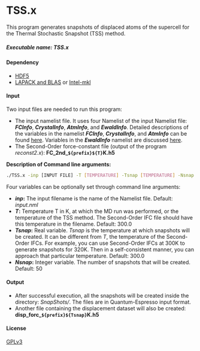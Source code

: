 # TSS.x 
This program generates snapshots of displaced atoms of the supercell for the Thermal Stochastic Snapshot (TSS) method. 

##### Executable name: _TSS.x_

#### Dependency
- [HDF5](https://www.hdfgroup.org/solutions/hdf5/)
- [LAPACK and BLAS](https://netlib.org/lapack/lug/node11.html) or [Intel-mkl](https://www.intel.com/content/www/us/en/developer/tools/oneapi/overview.html#gs.mgzhln)

#### Input
Two input files are needed to run this program:
- The input namelist file. It uses four Namelist of the input Namelist file: **_FCInfo_**, **_CrystalInfo_**, **_AtmInfo_**, and **_EwaldInfo_**. Detailed descriptions of the variables in the namelist **_FCInfo_**, **_CrystalInfo_**, and **_AtmInfo_** can be found [here](src/FC2/README.md). Variables in the **_EwaldInfo_** namelist are discussed [here](src/Long_DD/README.md).
- The Second-Order force-constant file (output of the program _reconst2.x_): **FC_2nd_`${prefix}${T}`K.h5**

**Description of Command line arguments:**
```sh
./TSS.x -inp [INPUT FILE] -T [TEMPERATURE] -Tsnap [TEMPERATURE] -Nsnap [INTEGER]
```
Four variables can be optionally set through command line arguments:
- **_inp_:** The input filename is the name of the Namelist file. Default: _input.nml_
- **_T_:** Temperature T in K, at which the MD run was performed, or the temperature of the TSS method. The Second-Order IFC file should have this temperature in the filename. Default: 300.0
- **_Tsnap_:** Real variable. _Tsnap_ is the temperature at which snapshots will be created. It can be different from _T_, the temperature of the Second-Order IFCs. For example, you can use Second-Order IFCs at 300K to generate snapshots for 320K. Then in a self-consistent manner, you can approach that particular temperature. Default: 300.0
- **_Nsnap_:** Integer variable. The number of snapshots that will be created. Default: 50

#### Output
- After successful execution, all the snapshots will be created inside the directory: _SnapShots/_. The files are in Quantum-Espresso input format.
- Another file containing the displacement dataset will also be created: **disp_forc_`${prefix}${Tsnap}`K.h5**

#### License

[GPLv3](https://www.gnu.org/licenses/gpl-3.0.en.html)
